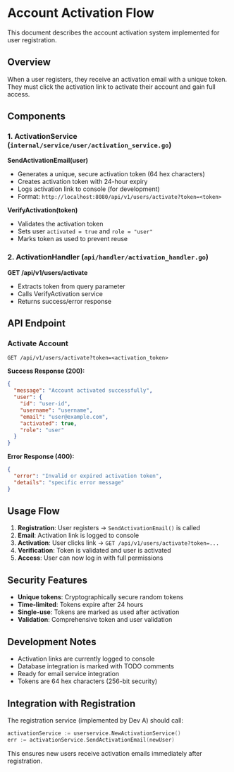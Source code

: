 # Account Activation Flow

This document describes the account activation system implemented for user registration.

## Overview

When a user registers, they receive an activation email with a unique token. They must click the activation link to activate their account and gain full access.

## Components

### 1. ActivationService (`internal/service/user/activation_service.go`)

**SendActivationEmail(user)**
- Generates a unique, secure activation token (64 hex characters)
- Creates activation token with 24-hour expiry
- Logs activation link to console (for development)
- Format: `http://localhost:8080/api/v1/users/activate?token=<token>`

**VerifyActivation(token)**
- Validates the activation token
- Sets user `activated = true` and `role = "user"`
- Marks token as used to prevent reuse

### 2. ActivationHandler (`api/handler/activation_handler.go`)

**GET /api/v1/users/activate**
- Extracts token from query parameter
- Calls VerifyActivation service
- Returns success/error response

## API Endpoint

### Activate Account
```
GET /api/v1/users/activate?token=<activation_token>
```

**Success Response (200):**
```json
{
  "message": "Account activated successfully",
  "user": {
    "id": "user-id",
    "username": "username",
    "email": "user@example.com",
    "activated": true,
    "role": "user"
  }
}
```

**Error Response (400):**
```json
{
  "error": "Invalid or expired activation token",
  "details": "specific error message"
}
```

## Usage Flow

1. **Registration**: User registers → `SendActivationEmail()` is called
2. **Email**: Activation link is logged to console
3. **Activation**: User clicks link → `GET /api/v1/users/activate?token=...`
4. **Verification**: Token is validated and user is activated
5. **Access**: User can now log in with full permissions

## Security Features

- **Unique tokens**: Cryptographically secure random tokens
- **Time-limited**: Tokens expire after 24 hours
- **Single-use**: Tokens are marked as used after activation
- **Validation**: Comprehensive token and user validation

## Development Notes

- Activation links are currently logged to console
- Database integration is marked with TODO comments
- Ready for email service integration
- Tokens are 64 hex characters (256-bit security)

## Integration with Registration

The registration service (implemented by Dev A) should call:

```go
activationService := userservice.NewActivationService()
err := activationService.SendActivationEmail(newUser)
```

This ensures new users receive activation emails immediately after registration.